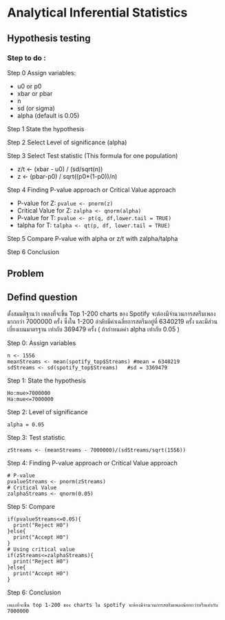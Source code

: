 # Analytical Inferential Statistics
## Hypothesis testing

### Step to do :


Step 0 Assign variables:
   - u0 or p0
   - xbar or pbar
   - n
   - sd (or sigma)
   - alpha (default is 0.05)

Step 1 State the hypothesis

Step 2 Select Level of significance (alpha)

Step 3 Select Test statistic (This formula for one population)
   - z/t <- (xbar - u0) / (sd/sqrt(n))
   - z <- (pbar-p0) / sqrt((p0\*(1-p0))/n)

Step 4 Finding P-value approach or Critical Value approach
   - P-value for Z: `pvalue <- pnorm(z)`
   - Critical Value for Z: `zalpha <- qnorm(alpha)`
   - P-value for T: `pvalue <- pt(q, df,lower.tail = TRUE)`
   - talpha for T: `talpha <- qt(p, df, lower.tail = TRUE)`

Step 5 Compare P-value with alpha or z/t with zalpha/talpha

Step 6 Conclusion

## Problem
## Defind question
ตั้งสมมติฐานว่า เพลงที่จะขึ้น Top 1-200 charts ของ Spotify จะต้องมีจำนวนการสตรีมเพลงมากกว่า 7000000 ครั้ง ซึ่งใน 1-200 ลำดับมีค่าเฉลี่ยการสตรีมอยู่ที่ 6340219 ครั้ง และมีส่วนเบี่ยงเบนมาตรฐาน เท่ากับ 369479 ครั้ง ( ถ้ากำหนดค่า alpha เท่ากับ 0.05 )

Step 0: Assign variables

```
n <- 1556
meanStreams <- mean(spotify_top$Streams) #mean = 6340219
sdStreams <- sd(spotify_top$Streams)   #sd = 3369479
```

Step 1: State the hypothesis

```
Ho:mue>7000000
Ha:mue<=7000000
```

Step 2: Level of significance

```
alpha = 0.05 
```

Step 3: Test statistic

```
zStreams <- (meanStreams - 7000000)/(sdStreams/sqrt(1556))
```

Step 4: Finding P-value approach or Critical Value approach

```
# P-value
pvalueStreams <- pnorm(zStreams)
# Critical Value 
zalphaStreams <- qnorm(0.05)
```

Step 5: Compare

```
if(pvalueStreams<=0.05){
  print("Reject H0")
}else{
  print("Accept H0")
}
# Using critical value
if(zStreams<=zalphaStreams){
  print("Reject H0")
}else{
  print("Accept H0")
}
```

Step 6: Conclusion
```
เพลงที่จะขึ้น top 1-200 ของ charts ใน spotify จะต้องมีจำนวนการสตรีมเพลงน้อยกว่าหรือเท่ากับ 7000000
```
